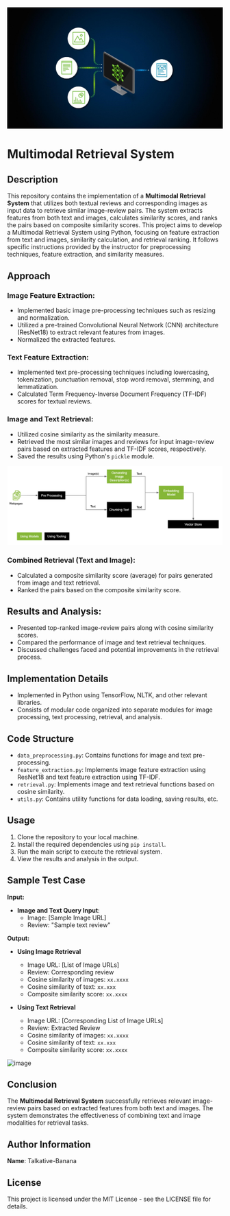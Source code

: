 <!-- PROJECT LOGO --> <br /> <p align="center"> <a href="https://github.com/Talkative-Banana/Multimodal_Retrieval_System"> <img src="multi-modal-rag-featured.jpg" alt="Logo"> </a>

# Multimodal Retrieval System

## Description
This repository contains the implementation of a **Multimodal Retrieval System** that utilizes both textual reviews and corresponding images as input data to retrieve similar image-review pairs. The system extracts features from both text and images, calculates similarity scores, and ranks the pairs based on composite similarity scores.
This project aims to develop a Multimodal Retrieval System using Python, focusing on feature extraction from text and images, similarity calculation, and retrieval ranking. It follows specific instructions provided by the instructor for preprocessing techniques, feature extraction, and similarity measures.

## Approach

### Image Feature Extraction:
- Implemented basic image pre-processing techniques such as resizing and normalization.
- Utilized a pre-trained Convolutional Neural Network (CNN) architecture (ResNet18) to extract relevant features from images.
- Normalized the extracted features.

### Text Feature Extraction:
- Implemented text pre-processing techniques including lowercasing, tokenization, punctuation removal, stop word removal, stemming, and lemmatization.
- Calculated Term Frequency-Inverse Document Frequency (TF-IDF) scores for textual reviews.

### Image and Text Retrieval:
- Utilized cosine similarity as the similarity measure.
- Retrieved the most similar images and reviews for input image-review pairs based on extracted features and TF-IDF scores, respectively.
- Saved the results using Python's `pickle` module.

<img src="rag-preprocessing-for-images.png" alt="Logo"> </a>

### Combined Retrieval (Text and Image):
- Calculated a composite similarity score (average) for pairs generated from image and text retrieval.
- Ranked the pairs based on the composite similarity score.

## Results and Analysis:
- Presented top-ranked image-review pairs along with cosine similarity scores.
- Compared the performance of image and text retrieval techniques.
- Discussed challenges faced and potential improvements in the retrieval process.

## Implementation Details
- Implemented in Python using TensorFlow, NLTK, and other relevant libraries.
- Consists of modular code organized into separate modules for image processing, text processing, retrieval, and analysis.

## Code Structure
- `data_preprocessing.py`: Contains functions for image and text pre-processing.
- `feature_extraction.py`: Implements image feature extraction using ResNet18 and text feature extraction using TF-IDF.
- `retrieval.py`: Implements image and text retrieval functions based on cosine similarity.
- `utils.py`: Contains utility functions for data loading, saving results, etc.

## Usage
1. Clone the repository to your local machine.
2. Install the required dependencies using `pip install`.
3. Run the main script to execute the retrieval system.
4. View the results and analysis in the output.

## Sample Test Case

**Input:**
- **Image and Text Query Input**:
  - Image: [Sample Image URL]
  - Review: "Sample text review"

**Output:**

- **Using Image Retrieval**
  - Image URL: [List of Image URLs]
  - Review: Corresponding review
  - Cosine similarity of images: `xx.xxxx`
  - Cosine similarity of text: `xx.xxx`
  - Composite similarity score: `xx.xxxx`
  
- **Using Text Retrieval**
  - Image URL: [Corresponding List of Image URLs]
  - Review: Extracted Review
  - Cosine similarity of images: `xx.xxxx`
  - Cosine similarity of text: `xx.xxx`
  - Composite similarity score: `xx.xxxx`

 ![image](https://github.com/user-attachments/assets/f67ac7d4-98fa-4822-9591-d2c3867388f4)

## Conclusion
The **Multimodal Retrieval System** successfully retrieves relevant image-review pairs based on extracted features from both text and images. The system demonstrates the effectiveness of combining text and image modalities for retrieval tasks.

## Author Information
**Name**: Talkative-Banana

## License
This project is licensed under the MIT License - see the LICENSE file for details.
